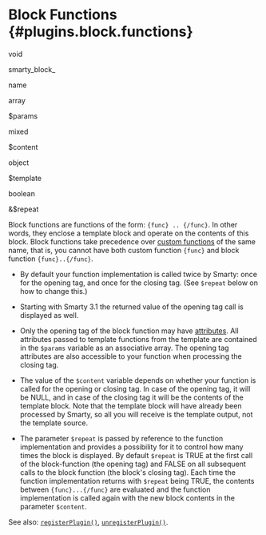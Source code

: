 Block Functions {#plugins.block.functions}
===============

void

smarty\_block\_

name

array

\$params

mixed

\$content

object

\$template

boolean

&\$repeat

Block functions are functions of the form: `{func} .. {/func}`. In other
words, they enclose a template block and operate on the contents of this
block. Block functions take precedence over [custom
functions](#language.custom.functions) of the same name, that is, you
cannot have both custom function `{func}` and block function
`{func}..{/func}`.

-   By default your function implementation is called twice by Smarty:
    once for the opening tag, and once for the closing tag. (See
    `$repeat` below on how to change this.)

-   Starting with Smarty 3.1 the returned value of the opening tag call
    is displayed as well.

-   Only the opening tag of the block function may have
    [attributes](#language.syntax.attributes). All attributes passed to
    template functions from the template are contained in the `$params`
    variable as an associative array. The opening tag attributes are
    also accessible to your function when processing the closing tag.

-   The value of the `$content` variable depends on whether your
    function is called for the opening or closing tag. In case of the
    opening tag, it will be NULL, and in case of the closing tag it will
    be the contents of the template block. Note that the template block
    will have already been processed by Smarty, so all you will receive
    is the template output, not the template source.

-   The parameter `$repeat` is passed by reference to the function
    implementation and provides a possibility for it to control how many
    times the block is displayed. By default `$repeat` is TRUE at the
    first call of the block-function (the opening tag) and FALSE on all
    subsequent calls to the block function (the block\'s closing tag).
    Each time the function implementation returns with `$repeat` being
    TRUE, the contents between `{func}...{/func}` are evaluated and the
    function implementation is called again with the new block contents
    in the parameter `$content`.

    <?php
    /*
     * Smarty plugin
     * -------------------------------------------------------------
     * File:     block.translate.php
     * Type:     block
     * Name:     translate
     * Purpose:  translate a block of text
     * -------------------------------------------------------------
     */
    function smarty_block_translate($params, $content, \Smarty\Template $template, &$repeat)
    {
        // only output on the closing tag
        if(!$repeat){
            if (isset($content)) {
                $lang = $params['lang'];
                // do some intelligent translation thing here with $content
                return $translation;
            }
        }
    }
    ?>

         

See also: [`registerPlugin()`](#api.register.plugin),
[`unregisterPlugin()`](#api.unregister.plugin).
